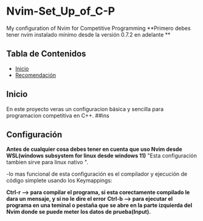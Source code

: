 # Nvim-Set_Up_of_C-P
My configuration of Nvim for Competitive Programming 
**Primero debes tener nvim instalado mínimo desde la versión 0.7.2 en adelante **
## Tabla de Contenidos
- [Inicio](#inicio)
- [Recomendación](#configuración)


## Inicio
En este proyecto veras un configuracion básica y sencilla para programacion competitiva en C++.
##ins
## Configuración
**Antes de cualquier cosa debes tener en cuenta que uso Nvim desde WSL(windows subsystem for linux desde windows 11)**
"Esta configuración tambien sirve para linux nativo ".

-lo mas funcional de esta configuración es el compilador y ejecución de código simplete usando los Keymappings:

**Ctrl-r  --> para compilar el programa, si esta corectamente compilado le dara un mensaje, y si no le dire el error**
**Ctrl-b --> para ejecutar el programa en una teminal o pestaña que se abre en la parte izquierda del Nvim donde se puede meter los datos de prueba(Input).**



